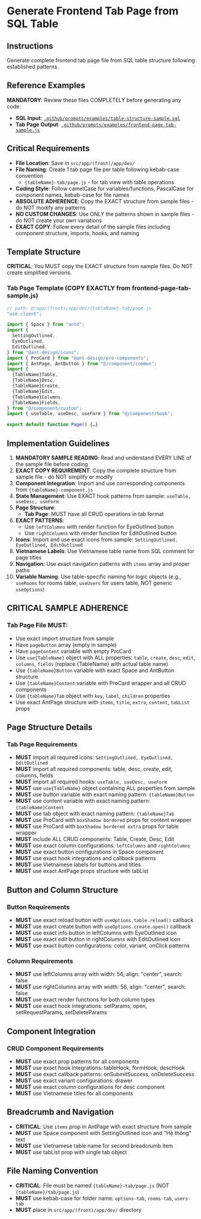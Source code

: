 # Generate Frontend Tab Page from SQL Table

## Instructions

Generate complete frontend tab page file from SQL table structure following established patterns.

## Reference Examples

**MANDATORY**: Review these files COMPLETELY before generating any code:

- **SQL Input**: [`.github/prompts/examples/table-structure-sample.sql`](./examples/table-structure-sample.sql)
- **Tab Page Output**: [`.github/prompts/examples/frontend-page-tab-sample.js`](./examples/frontend-page-tab-sample.js)

## Critical Requirements

- **File Location**: Save in `src/app/(front)/app/dev/`
- **File Naming**: Create 1 tab page file per table following kebab-case convention
  - `{tableName}-tab/page.js` - for tab view with table operations
- **Coding Style**: Follow camelCase for variables/functions, PascalCase for component names, kebab-case for file names
- **ABSOLUTE ADHERENCE**: Copy the EXACT structure from sample files - do NOT modify any patterns
- **NO CUSTOM CHANGES**: Use ONLY the patterns shown in sample files - do NOT create your own variations
- **EXACT COPY**: Follow every detail of the sample files including component structure, imports, hooks, and naming

## Template Structure

**CRITICAL**: You MUST copy the EXACT structure from sample files. Do NOT create simplified versions.

### Tab Page Template (COPY EXACTLY from frontend-page-tab-sample.js)

```javascript
// path: @/app/(front)/app/dev/{tableName}-tab/page.js
"use client";

import { Space } from "antd";
import {
  SettingOutlined,
  EyeOutlined,
  EditOutlined,
} from "@ant-design/icons";
import { ProCard } from "@ant-design/pro-components";
import { AntPage, AntButton } from "@/component/common";
import {
  {TableName}Table,
  {TableName}Desc,
  {TableName}Create,
  {TableName}Edit,
  {TableName}Columns,
  {TableName}Fields,
} from "@/component/custom";
import { useTable, useDesc, useForm } from "@/component/hook";

export default function Page() {…}
```

## Implementation Guidelines

1. **MANDATORY SAMPLE READING**: Read and understand EVERY LINE of the sample file before coding
2. **EXACT COPY REQUIREMENT**: Copy the complete structure from sample file - do NOT simplify or modify
3. **Component Integration**: Import and use corresponding components from `{tableName}-component.js`
4. **State Management**: Use EXACT hook patterns from sample: `useTable, useDesc, useForm`
5. **Page Structure**:
   - **Tab Page**: MUST have all CRUD operations in tab format
6. **EXACT PATTERNS**:
   - Use `leftColumns` with render function for EyeOutlined button
   - Use `rightColumns` with render function for EditOutlined button
7. **Icons**: Import and use exact icons from sample: `SettingOutlined, EyeOutlined, EditOutlined`
8. **Vietnamese Labels**: Use Vietnamese table name from SQL comment for page titles
9. **Navigation**: Use exact navigation patterns with `items` array and proper paths
10. **Variable Naming**: Use table-specific naming for logic objects (e.g., `useRooms` for rooms table, `useUsers` for users table, NOT generic `useOptions`)

## CRITICAL SAMPLE ADHERENCE

### Tab Page File MUST:

- Use exact import structure from sample
- Have `pageButton` array (empty in sample)
- Have `pageContent` variable with empty ProCard
- Use `use{TableName}` object with ALL properties: `table`, `create`, `desc`, `edit`, `columns`, `fields` (replace {TableName} with actual table name)
- Use `{tableName}Button` variable with exact Space and AntButton structure
- Use `{tableName}Content` variable with ProCard wrapper and all CRUD components
- Use `{tableName}Tab` object with `key`, `label`, `children` properties
- Use exact AntPage structure with `items`, `title`, `extra`, `content`, `tabList` props

## Page Structure Details

### Tab Page Requirements

- **MUST** import all required icons: `SettingOutlined, EyeOutlined, EditOutlined`
- **MUST** import all required components: table, desc, create, edit, columns, fields
- **MUST** import all required hooks: `useTable, useDesc, useForm`
- **MUST** use `use{TableName}` object containing ALL properties from sample
- **MUST** use button variable with exact naming pattern: `{tableName}Button`
- **MUST** use content variable with exact naming pattern: `{tableName}Content`
- **MUST** use tab object with exact naming pattern: `{tableName}Tab`
- **MUST** use ProCard with `boxShadow bordered` props for content wrapper
- **MUST** use ProCard with `boxShadow bordered extra` props for table wrapper
- **MUST** include ALL CRUD components: Table, Create, Desc, Edit
- **MUST** use exact column configurations: `leftColumns` and `rightColumns`
- **MUST** use exact button configurations in Space component
- **MUST** use exact hook integrations and callback patterns
- **MUST** use Vietnamese labels for buttons and titles
- **MUST** use exact AntPage props structure with tabList

## Button and Column Structure

### Button Requirements

- **MUST** use exact reload button with `useOptions.table.reload()` callback
- **MUST** use exact create button with `useOptions.create.open()` callback
- **MUST** use exact info button in leftColumns with EyeOutlined icon
- **MUST** use exact edit button in rightColumns with EditOutlined icon
- **MUST** use exact button configurations: color, variant, onClick patterns

### Column Requirements

- **MUST** use leftColumns array with width: 56, align: "center", search: false
- **MUST** use rightColumns array with width: 56, align: "center", search: false
- **MUST** use exact render functions for both column types
- **MUST** use exact hook integrations: setParams, open, setRequestParams, setDeleteParams

## Component Integration

### CRUD Component Requirements

- **MUST** use exact prop patterns for all components
- **MUST** use exact hook integrations: tableHook, formHook, descHook
- **MUST** use exact callback patterns: onSubmitSuccess, onDeleteSuccess
- **MUST** use exact variant configurations: drawer
- **MUST** use exact column configurations for desc component
- **MUST** use Vietnamese titles for all components

## Breadcrumb and Navigation

- **CRITICAL**: Use `items` prop in AntPage with exact structure from sample
- **MUST** use Space component with SettingOutlined icon and "Hệ thống" text
- **MUST** use Vietnamese table name for second breadcrumb item
- **MUST** use tabList prop with single tab object

## File Naming Convention

- **CRITICAL**: File must be named `{tableName}-tab/page.js` (NOT `{tableName}/tab/page.js`)
- **MUST** use kebab-case for folder name: `options-tab`, `rooms-tab`, `users-tab`
- **MUST** place in `src/app/(front)/app/dev/` directory
